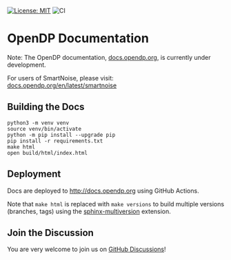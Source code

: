 [![License: MIT](https://img.shields.io/badge/License-MIT-yellow.svg)](https://opensource.org/licenses/MIT)
![CI](https://github.com/opendp/opendp-documentation/actions/workflows/main.yml/badge.svg)

# OpenDP Documentation

Note: The OpenDP documentation, [docs.opendp.org](https://docs.opendp.org), is currently under development.

For users of SmartNoise, please visit: [docs.opendp.org/en/latest/smartnoise](https://docs.opendp.org/en/latest/smartnoise/)

## Building the Docs

```
python3 -m venv venv
source venv/bin/activate
python -m pip install --upgrade pip
pip install -r requirements.txt
make html
open build/html/index.html
```

## Deployment

Docs are deployed to http://docs.opendp.org using GitHub Actions.

Note that `make html` is replaced with `make versions` to build multiple versions (branches, tags) using the [sphinx-multiversion][] extension.

[sphinx-multiversion]: https://holzhaus.github.io/sphinx-multiversion/

## Join the Discussion

You are very welcome to join us on [GitHub Discussions][]!

[GitHub Discussions]: https://github.com/opendp/opendp/discussions

